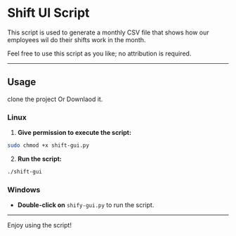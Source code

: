 # Shift UI Script

This script is used to generate a monthly CSV file that shows how our employees wil do their shifts work in the month.

Feel free to use this script as you like; no attribution is required.

---

## Usage
clone the project Or Downlaod it.
### Linux

1. **Give permission to execute the script:**

```bash
sudo chmod +x shift-gui.py
```

2. **Run the script:**

```bash
./shift-gui
```

### Windows

- **Double-click on** `shify-gui.py` to run the script.

---

Enjoy using the script!
